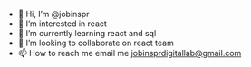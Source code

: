 - 👋 Hi, I’m @jobinspr
- 👀 I’m interested in react
- 🌱 I’m currently learning react and sql
- 💞️ I’m looking to collaborate on react team
- 📫 How to reach me email me jobinsprdigitallab@gmail.com

<!---
jobinspr/jobinspr is a ✨ special ✨ repository because its `README.md` (this file) appears on your GitHub profile.
You can click the Preview link to take a look at your changes.
--->
